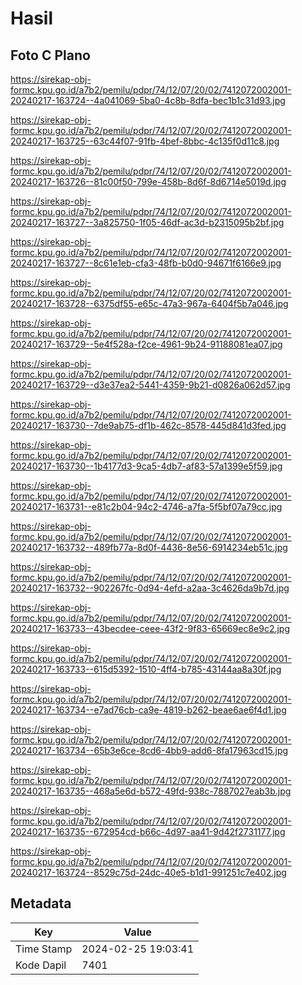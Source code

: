 # Hasil

## Foto C Plano

https://sirekap-obj-formc.kpu.go.id/a7b2/pemilu/pdpr/74/12/07/20/02/7412072002001-20240217-163724--4a041069-5ba0-4c8b-8dfa-bec1b1c31d93.jpg

https://sirekap-obj-formc.kpu.go.id/a7b2/pemilu/pdpr/74/12/07/20/02/7412072002001-20240217-163725--63c44f07-91fb-4bef-8bbc-4c135f0d11c8.jpg

https://sirekap-obj-formc.kpu.go.id/a7b2/pemilu/pdpr/74/12/07/20/02/7412072002001-20240217-163726--81c00f50-799e-458b-8d6f-8d6714e5019d.jpg

https://sirekap-obj-formc.kpu.go.id/a7b2/pemilu/pdpr/74/12/07/20/02/7412072002001-20240217-163727--3a825750-1f05-46df-ac3d-b2315095b2bf.jpg

https://sirekap-obj-formc.kpu.go.id/a7b2/pemilu/pdpr/74/12/07/20/02/7412072002001-20240217-163727--8c61e1eb-cfa3-48fb-b0d0-94671f6166e9.jpg

https://sirekap-obj-formc.kpu.go.id/a7b2/pemilu/pdpr/74/12/07/20/02/7412072002001-20240217-163728--6375df55-e65c-47a3-967a-6404f5b7a046.jpg

https://sirekap-obj-formc.kpu.go.id/a7b2/pemilu/pdpr/74/12/07/20/02/7412072002001-20240217-163729--5e4f528a-f2ce-4961-9b24-91188081ea07.jpg

https://sirekap-obj-formc.kpu.go.id/a7b2/pemilu/pdpr/74/12/07/20/02/7412072002001-20240217-163729--d3e37ea2-5441-4359-9b21-d0826a062d57.jpg

https://sirekap-obj-formc.kpu.go.id/a7b2/pemilu/pdpr/74/12/07/20/02/7412072002001-20240217-163730--7de9ab75-df1b-462c-8578-445d841d3fed.jpg

https://sirekap-obj-formc.kpu.go.id/a7b2/pemilu/pdpr/74/12/07/20/02/7412072002001-20240217-163730--1b4177d3-9ca5-4db7-af83-57a1399e5f59.jpg

https://sirekap-obj-formc.kpu.go.id/a7b2/pemilu/pdpr/74/12/07/20/02/7412072002001-20240217-163731--e81c2b04-94c2-4746-a7fa-5f5bf07a79cc.jpg

https://sirekap-obj-formc.kpu.go.id/a7b2/pemilu/pdpr/74/12/07/20/02/7412072002001-20240217-163732--489fb77a-8d0f-4436-8e56-6914234eb51c.jpg

https://sirekap-obj-formc.kpu.go.id/a7b2/pemilu/pdpr/74/12/07/20/02/7412072002001-20240217-163732--902267fc-0d94-4efd-a2aa-3c4626da9b7d.jpg

https://sirekap-obj-formc.kpu.go.id/a7b2/pemilu/pdpr/74/12/07/20/02/7412072002001-20240217-163733--43becdee-ceee-43f2-9f83-65669ec8e9c2.jpg

https://sirekap-obj-formc.kpu.go.id/a7b2/pemilu/pdpr/74/12/07/20/02/7412072002001-20240217-163733--615d5392-1510-4ff4-b785-43144aa8a30f.jpg

https://sirekap-obj-formc.kpu.go.id/a7b2/pemilu/pdpr/74/12/07/20/02/7412072002001-20240217-163734--e7ad76cb-ca9e-4819-b262-beae6ae6f4d1.jpg

https://sirekap-obj-formc.kpu.go.id/a7b2/pemilu/pdpr/74/12/07/20/02/7412072002001-20240217-163734--65b3e6ce-8cd6-4bb9-add6-8fa17963cd15.jpg

https://sirekap-obj-formc.kpu.go.id/a7b2/pemilu/pdpr/74/12/07/20/02/7412072002001-20240217-163735--468a5e6d-b572-49fd-938c-7887027eab3b.jpg

https://sirekap-obj-formc.kpu.go.id/a7b2/pemilu/pdpr/74/12/07/20/02/7412072002001-20240217-163735--672954cd-b66c-4d97-aa41-9d42f2731177.jpg

https://sirekap-obj-formc.kpu.go.id/a7b2/pemilu/pdpr/74/12/07/20/02/7412072002001-20240217-163724--8529c75d-24dc-40e5-b1d1-991251c7e402.jpg


## Metadata

| Key        | Value               |
| ---------- | ------------------- |
| Time Stamp | 2024-02-25 19:03:41 |
| Kode Dapil | 7401                |



